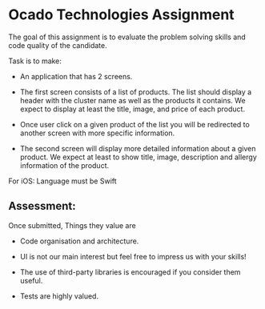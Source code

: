 # Ocado Technologies Assignment
The goal of this assignment is to evaluate the problem solving skills and code quality of the candidate.


Task is to make:

* An application that has 2 screens.

* The first screen consists of a list of products. The list should display a header with the cluster name as well as the products it contains. We expect to display at least the title, image, and price of each product.

* Once user click on a given product of the list you will be redirected to another screen with more specific information.

* The second screen will display more detailed information about a given product. We expect at least to show title, image, description and allergy information of the product.


 For iOS:
 Language must be Swift

## Assessment:
Once submitted, Things they value are 

* Code organisation and architecture.

* UI is not our main interest but feel free to impress us with your skills!

* The use of third-party libraries is encouraged if you consider them useful.

* Tests are highly valued.

